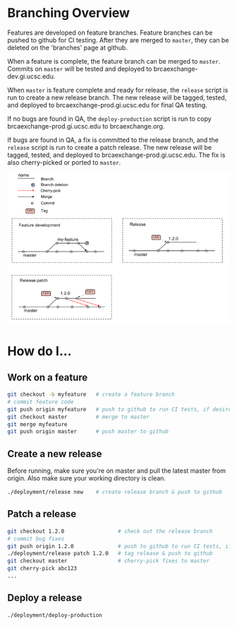 # Branching Overview

Features are developed on feature branches. Feature branches can be pushed to
github for CI testing. After they are merged to ```master```, they can be deleted on the
'branches' page at github.

When a feature is complete, the feature branch can be merged to ```master```. Commits
on ```master``` will be tested and deployed to brcaexchange-dev.gi.ucsc.edu.

When ```master``` is feature complete and ready for release, the ```release```
script is run to create a new release branch. The new release will be tagged,
tested, and deployed to brcaexchange-prod.gi.ucsc.edu for final QA testing.

If no bugs are found in QA, the ```deploy-production``` script is run
to copy brcaexchange-prod.gi.ucsc.edu to brcaexchange.org.

If bugs are found in QA, a fix is committed to the release branch, and
the ```release``` script is run to create a patch release. The new release
will be tagged, tested, and deployed to brcaexchange-prod.gi.ucsc.edu. The fix
is also cherry-picked or ported to ```master```.

![Image of branching](brca-branching.png)


# How do I...

## Work on a feature

```sh
git checkout -b myfeature   # create a feature branch
# commit feature code
git push origin myfeature   # push to github to run CI tests, if desired
git checkout master         # merge to master
git merge myfeature
git push origin master      # push master to github
```

## Create a new release

Before running, make sure you're on master and pull the latest master from origin. Also make sure your working directory is clean.

```sh
./deployment/release new    # create release branch & push to github
```

## Patch a release

```sh
git checkout 1.2.0                 # check out the release branch
# commit bug fixes
git push origin 1.2.0              # push to github to run CI tests, if desired
./deployment/release patch 1.2.0   # tag release & push to github
git checkout master                # cherry-pick fixes to master
git cherry-pick abc123
...
```

## Deploy a release

```sh
./deployment/deploy-production
```
